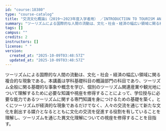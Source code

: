 ```yaml
---
id: "course:18380"
type: "course-catalog"
title: "交流文化概論i（2019～2023年度入学者用） ／INTRODUCTION TO TOURISM AND TRANSNATIONAL STUDIES I"
summary: "ツーリズムによる国際的な人間の流動は、文化・社会・経済の幅広い領域に関る複合的な現象である。本講義は学科基礎科目の概論部門の科目であり、ツーリズム全般に関る基礎的な事象や概念を学び、個別のツーリズム関連産業や観光地について理解するために必要…"
tags: []
campus: ""
credits: 2
instructors: []
license: " "
version:
  created_at: "2025-10-09T03:48:57Z"
  updated_at: "2025-10-09T03:48:57Z"
---
```


ツーリズムによる国際的な人間の流動は、文化・社会・経済の幅広い領域に関る複合的な現象である。本講義は学科基礎科目の概論部門の科目であり、ツーリズム全般に関る基礎的な事象や概念を学び、個別のツーリズム関連産業や観光地について理解するために必要な知識や視座を修得することによって、学位授与に必要な能力であるツーリズムに関する専門知識を身につけるための基礎を築く。とくにツーリズムが経済的な現象であるだけでなく、人々の交流を通じて新たな文化を創出する媒介となるとともに文化の交流を促進する役割を有していることを理解し、ツーリズムを通じた異文化理解についての視座を修得することを目指す。
